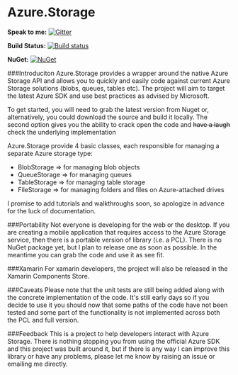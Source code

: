 Azure.Storage
=============

**Speak to me:** [![Gitter](https://badges.gitter.im/Join%20Chat.svg)](https://gitter.im/cmatskas/Azure.Storage?utm_source=badge&utm_medium=badge&utm_campaign=pr-badge&utm_content=badge)

**Build Status:** [![Build status](https://ci.appveyor.com/api/projects/status/6i7g6igga5ee8o3l)](https://ci.appveyor.com/project/cmatskas/azure)

**NuGet:** [![NuGet](https://img.shields.io/nuget/v/azure.storage.svg)](https://www.nuget.org/packages/Azure.Storage/)

###Introduciton
Azure.Storage provides a wrapper around the native Azure Storage API and allows you to quickly and easily code against current Azure Storage solutions (blobs, queues, tables etc). The project will aim to target the latest Azure SDK and use best practices as advised by Microsoft.

To get started, you will need to grab the latest version from Nuget or, alternatively, you could download the source and build it locally. The second option gives you the ability to crack open the code and <del>have a laugh</del> check the underlying implementation

Azure.Storage provide 4 basic classes, each responsible for managing a separate Azure storage type:

- BlobStorage => for managing blob objects
- QueueStorage => for managing queues
- TableStorage => for managing table storage
- FileStorage => for managing folders and files on Azure-attached drives

I promise to add tutorials and walkthroughs soon, so apologize in advance for the luck of documentation.

###Portability
Not everyone is developing for the web or the desktop. If you are creating a mobile application that requires access to the Azure Storage service, then there is a portable version of library (i.e. a PCL). There is no NuGet package yet, but I plan to release one as soon as possible. In the meantime you can grab the code and use it as see fit. 

###Xamarin
For xamarin developers, the project will also be released in the Xamarin Components Store.

###Caveats
Please note that the unit tests are still being added along with the concrete implementation of the code. It's still early days so if you decide to use it you should now that some paths of the code have not been tested and some part of the functionality is not implemented across both the PCL and full version.

###Feedback
This is a project to help developers interact with Azure Storage. There is nothing stopping you from using the official Azure SDK and this project was built around it, but if there is any way I can improve this library or have any problems, please let me know by raising an issue or emailing me directly.


